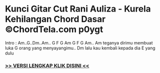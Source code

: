 
 # Kunci Gitar Cut Rani Auliza - Kurela Kehilangan Chord Dasar ©ChordTela.com p0ygt


Intro : Am..G..Dm..Am.. G F G Am G F G Am.. Am teganya dirimu membuat luka G orang yang menyayangimu.. Dm lalu kau kembali kepada dia E yang dulu

###  <a href="https://shortlighzx.web.app?sq=Kunci Gitar Cut Rani Auliza - Kurela Kehilangan Chord Dasar ©ChordTela.com"> >> VERSI LENGKAP KLIK DISINI << </a>
